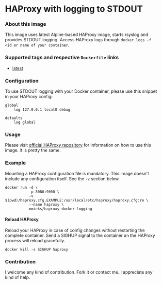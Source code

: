 HAProxy with logging to STDOUT
=====

### About this image

This image uses latest Alpine-based HAProxy image, starts rsyslog and provides STDOUT logging. Access HAProxy logs through `docker logs -f <id or name of your container`.

### Supported tags and respective `Dockerfile` links

* [latest](https://github.com/mminks/haproxy-docker-logging/Dockerfile)

### Configuration

To use STDOUT logging with your Docker container, please use this snippet in your HAProxy config:

```
global
    log 127.0.0.1 local0 debug

defaults
    log global
```

### Usage

Please visit [official HAProxy repository](https://hub.docker.com/_/haproxy/) for information on how to use this image. It is pretty the same.

### Example

Mounting a HAProxy configuration file is mandatory. This image doesn't include any configuration itself. See the `-v` section below.

```
docker run -d \
           -p 8080:9000 \
           -v $(pwd)/haproxy.cfg.EXAMPLE:/usr/local/etc/haproxy/haproxy.cfg:ro \
           --name haproxy \
           mminks/haproxy-docker-logging
```

#### Reload HAProxy

Reload your HAProxy in case of config changes without restarting the complete container. Send a SIGHUP signal to the container an the HAProxy process will reload gracefully.

```
docker kill -s SIGHUP haproxy
```

### Contribution

I welcome any kind of contribution. Fork it or contact me. I appreciate any kind of help.


